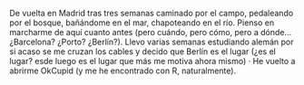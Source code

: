 De vuelta en Madrid tras tres semanas caminado por el campo, pedaleando por el bosque, bañándome en el mar, chapoteando en el río. Pienso en marcharme de aquí cuanto antes (pero cuándo, pero cómo, pero a dónde… ¿Barcelona? ¿Porto? ¿Berlín?). Llevo varias semanas estudiando alemán por si acaso se me cruzan los cables y decido que Berlín es el lugar (¿es el lugar? esde luego es el lugar que más me motiva ahora mismo) · He vuelto a abrirme OkCupid (y me he encontrado con R, naturalmente). 